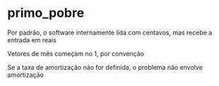 # primo_pobre

Por padrão, o software internamente lida com centavos, mas recebe a entrada em reais

Vetores de mês começam no 1, por convenção

Se a taxa de amortização não for definida, o problema não envolve amortização